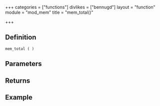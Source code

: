 +++
categories = ["functions"]
divlikes = ["bennugd"]
layout = "function"
module = "mod_mem"
title = "mem_total()"

+++

## Definition

    mem_total ( )

## Parameters

## Returns

## Example
